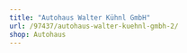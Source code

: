 ```yaml
---
title: "Autohaus Walter Kühnl GmbH"
url: /97437/autohaus-walter-kuehnl-gmbh-2/
shop: Autohaus
---
```

